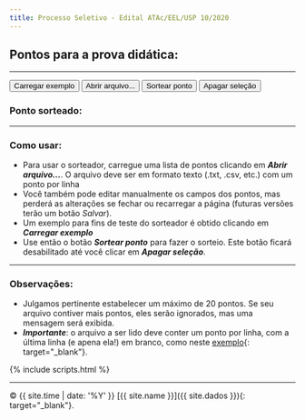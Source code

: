 ```yaml
---
title: Processo Seletivo - Edital ATAc/EEL/USP 10/2020
---
```


## Pontos para a prova didática:

<output id="inputs"></output>

---

<button type="button" id='exemplo' class='btn' onclick="carrega_exemplo()">Carregar exemplo</button>
<input type="file" id="pontosfile" hidden />
<input type="button" id='abrir' class='btn' onclick="abrir()" value="Abrir arquivo...">
<button type="button" id='sorteio' class='btn' onclick="document.getElementById('pontosorteado').innerHTML = sorteia(1, window.N)">Sortear ponto</button>
<button type="button" id='apagar' class='btn' onclick="resetstyle()">Apagar seleção</button>

### Ponto sorteado: <span class="badge" id="pontosorteado"></span>

---

### Como usar:

* Para usar o sorteador, carregue uma lista de pontos clicando em **_Abrir arquivo..._**. O arquivo  deve ser em formato texto (.txt, .csv, etc.) com um ponto por linha
* Você também pode editar manualmente os campos dos pontos, mas perderá as alterações se fechar ou recarregar a página (futuras versões terão um botão _Salvar_).
* Um exemplo para fins de teste do sorteador é obtido clicando em _**Carregar exemplo**_
* Use então o botão _**Sortear ponto**_ para fazer o sorteio. Este botão ficará desabilitado até você clicar em _**Apagar seleção**_.

---

### Observações:

* Julgamos pertinente estabelecer um máximo de 20 pontos. Se seu arquivo contiver mais pontos, eles serão ignorados, mas uma mensagem será exibida.
* **_Importante_**: o arquivo a ser lido deve conter um ponto por linha, com a última linha (e apena ela!) em branco, como neste [exemplo]({{site.baseurl}}/assets/exemplo/exemplo-pontos.txt){: target="_blank"}.

<!-- Carregando os scripts -->

{% include scripts.html %}

---

© {{ site.time | date: '%Y' }} [{{ site.name }}]({{ site.dados }}){: target="_blank"}.
